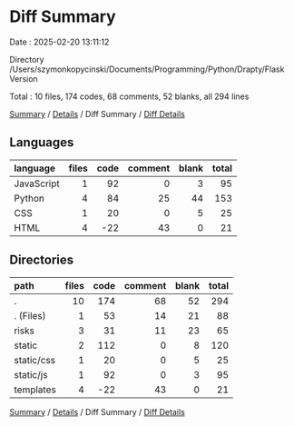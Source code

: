 # Diff Summary

Date : 2025-02-20 13:11:12

Directory /Users/szymonkopycinski/Documents/Programming/Python/Drapty/Flask Version

Total : 10 files,  174 codes, 68 comments, 52 blanks, all 294 lines

[Summary](results.md) / [Details](details.md) / Diff Summary / [Diff Details](diff-details.md)

## Languages
| language | files | code | comment | blank | total |
| :--- | ---: | ---: | ---: | ---: | ---: |
| JavaScript | 1 | 92 | 0 | 3 | 95 |
| Python | 4 | 84 | 25 | 44 | 153 |
| CSS | 1 | 20 | 0 | 5 | 25 |
| HTML | 4 | -22 | 43 | 0 | 21 |

## Directories
| path | files | code | comment | blank | total |
| :--- | ---: | ---: | ---: | ---: | ---: |
| . | 10 | 174 | 68 | 52 | 294 |
| . (Files) | 1 | 53 | 14 | 21 | 88 |
| risks | 3 | 31 | 11 | 23 | 65 |
| static | 2 | 112 | 0 | 8 | 120 |
| static/css | 1 | 20 | 0 | 5 | 25 |
| static/js | 1 | 92 | 0 | 3 | 95 |
| templates | 4 | -22 | 43 | 0 | 21 |

[Summary](results.md) / [Details](details.md) / Diff Summary / [Diff Details](diff-details.md)